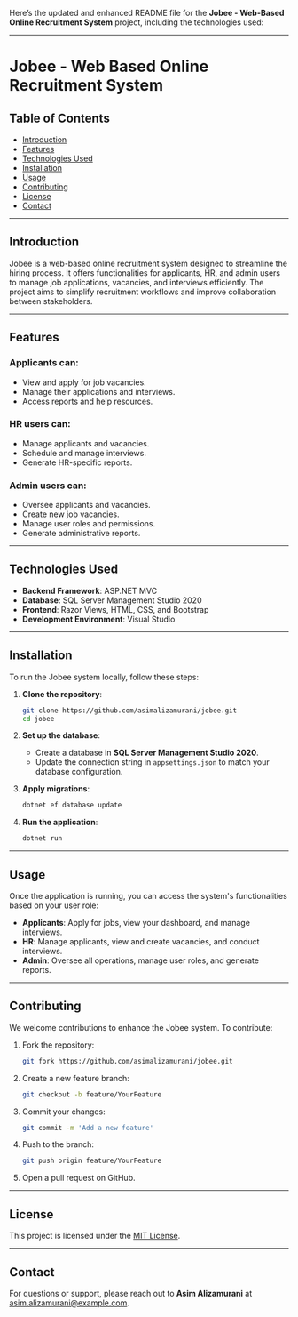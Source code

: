Here’s the updated and enhanced README file for the **Jobee - Web-Based Online Recruitment System** project, including the technologies used:

---

# Jobee - Web Based Online Recruitment System

## Table of Contents
- [Introduction](#introduction)
- [Features](#features)
- [Technologies Used](#technologies-used)
- [Installation](#installation)
- [Usage](#usage)
- [Contributing](#contributing)
- [License](#license)
- [Contact](#contact)

---

## Introduction
Jobee is a web-based online recruitment system designed to streamline the hiring process. It offers functionalities for applicants, HR, and admin users to manage job applications, vacancies, and interviews efficiently. The project aims to simplify recruitment workflows and improve collaboration between stakeholders.

---

## Features
### **Applicants** can:
- View and apply for job vacancies.
- Manage their applications and interviews.
- Access reports and help resources.

### **HR users** can:
- Manage applicants and vacancies.
- Schedule and manage interviews.
- Generate HR-specific reports.

### **Admin users** can:
- Oversee applicants and vacancies.
- Create new job vacancies.
- Manage user roles and permissions.
- Generate administrative reports.

---

## Technologies Used
- **Backend Framework**: ASP.NET MVC
- **Database**: SQL Server Management Studio 2020
- **Frontend**: Razor Views, HTML, CSS, and Bootstrap
- **Development Environment**: Visual Studio

---

## Installation
To run the Jobee system locally, follow these steps:

1. **Clone the repository**:
   ```sh
   git clone https://github.com/asimalizamurani/jobee.git
   cd jobee
   ```

2. **Set up the database**:
   - Create a database in **SQL Server Management Studio 2020**.
   - Update the connection string in `appsettings.json` to match your database configuration.

3. **Apply migrations**:
   ```sh
   dotnet ef database update
   ```

4. **Run the application**:
   ```sh
   dotnet run
   ```

---

## Usage
Once the application is running, you can access the system's functionalities based on your user role:

- **Applicants**: Apply for jobs, view your dashboard, and manage interviews.
- **HR**: Manage applicants, view and create vacancies, and conduct interviews.
- **Admin**: Oversee all operations, manage user roles, and generate reports.

---

## Contributing
We welcome contributions to enhance the Jobee system. To contribute:

1. Fork the repository:
   ```sh
   git fork https://github.com/asimalizamurani/jobee.git
   ```

2. Create a new feature branch:
   ```sh
   git checkout -b feature/YourFeature
   ```

3. Commit your changes:
   ```sh
   git commit -m 'Add a new feature'
   ```

4. Push to the branch:
   ```sh
   git push origin feature/YourFeature
   ```

5. Open a pull request on GitHub.

---

## License
This project is licensed under the [MIT License](LICENSE).

---

## Contact
For questions or support, please reach out to **Asim Alizamurani** at [asim.alizamurani@example.com](mailto:asim.alizamurani@example.com).
